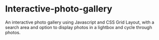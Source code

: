 # Interactive-photo-gallery
An interactive photo gallery using Javascript and CSS Grid Layout, with a search area and option to display photos in a lightbox and cycle through photos.
